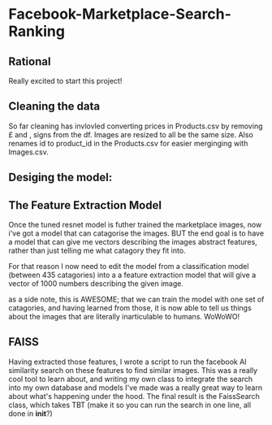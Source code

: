 # Facebook-Marketplace-Search-Ranking

## Rational

Really excited to start this project! 


## Cleaning the data

So far cleaning has invlovled converting prices in Products.csv by removing £ and , signs from the df. 
Images are resized to all be the same size. Also renames id to product_id in the Products.csv for easier merginging with Images.csv. 


## Desiging the model:
    

## The Feature Extraction Model

Once the tuned resnet model is futher trained the marketplace images, now i've got a model that can catagorise the images. 
BUT the end goal is to have a model that can give me vectors describing the images abstract features, rather than just telling me what catagory they fit into. 

For that reason I now need to edit the model from a classification model (between 435 catagories) into a a feature extraction model that will give a vector of 1000 numbers describing the given image. 

as a side note, this is AWESOME; that we can train the model with one set of catagories, and having learned from those, it is now able to tell us things about the images that are literally inarticulable to humans. WoWoWO!


## FAISS

Having extracted those features, I wrote a script to run the facebook AI similarity search on these features to find similar images. This was a really cool tool to learn about, and writing my own class to integrate the search into my own database and models I've made was a really great way to learn about what's happening under the hood. 
The final result is the FaissSearch class, which takes TBT (make it so you can run the search in one line, all done in __init__?)